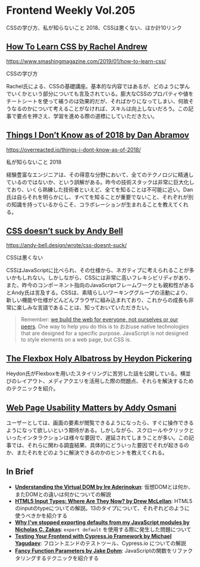 # Frontend Weekly Vol.205
CSSの学び方、私が知らないこと 2018、CSSは悪くない、ほか計10リンク

## [How To Learn CSS by Rachel Andrew](https://www.smashingmagazine.com/2019/01/how-to-learn-css/)
https://www.smashingmagazine.com/2019/01/how-to-learn-css/


CSSの学び方

Rachel氏による、CSSの基礎講座。基本的な内容ではあるが、どのように学んでいくかという部分についても言及されている。膨大なCSSのプロパティや値をチートシートを使って補うのは効果的だが、そればかりになってしまい、何故そうなるのかについて考えることがなければ、スキルは向上しないだろう。この記事で要点を押さえ、学習を進める際の道標にしていただきたい。

## [Things I Don’t Know as of 2018 by Dan Abramov](https://overreacted.io/things-i-dont-know-as-of-2018/)

https://overreacted.io/things-i-dont-know-as-of-2018/

私が知らないこと 2018

経験豊富なエンジニアは、その得意な分野において、全てのテクノロジに精通しているのではないか、という誤解がある。昨今の技術スタックは非常に巨大化しており、いくら熟練した技術者といえど、全てを知ることは不可能に近い。Dan氏は自らそれを明らかにし、すべてを知ることが重要でないこと、それぞれが別の知識を持っているからこそ、コラボレーションが生まれることを教えてくれる。

## [CSS doesn’t suck by Andy Bell](https://andy-bell.design/wrote/css-doesnt-suck/)
https://andy-bell.design/wrote/css-doesnt-suck/


CSSは悪くない

CSSはJavaScriptに比べられ、その仕様から、ネガティブに考えられることが多いかもしれない。しかしながら、CSSには非常に高いフレキシビリディがあり、また、昨今のコンポーネント指向のJavaScriptフレームワークとも親和性があるとAndy氏は言及する。CSSは、素晴らしいワーキンググループの活動により、新しい機能や仕様がどんどんブラウザに組み込まれており、これからの成長も非常に楽しみな言語であることは、知っておいていただきたい。


> Remember: [we build the web for everyone, not ourselves or our peers](https://andy-bell.design/wrote/the-power-of-progressive-enhancement/). One way to help you do this is to おおuse native technologies that are designed for a specific purpose. JavaScript is not designed to style elements on a web page, but CSS is.


## [The Flexbox Holy Albatross by Heydon Pickering](http://www.heydonworks.com/article/the-flexbox-holy-albatross)

Heydon氏がFlexboxを用いたスタイリングに苦労した話を公開している。横並びのレイアウト、メディアクエリを活用した際の問題点、それらを解決するためのテクニックを紹介。

## [Web Page Usability Matters by Addy Osmani](https://addyosmani.com/blog/usability/)

ユーザーとしては、画面の要素が閲覧できるようになったら、すぐに操作できるようになって欲しいという期待がある。しかしながら、スクロールやクリックといったインタラクションは様々な要因で、遅延されてしまうことが多い。この記事では、それらに関わる調査結果、具体的にどういった要因でそれが起きるのか、またそれをどのように解決できるのかのヒントを教えてくれる。

## In Brief
- [**Understanding the Virtual DOM by Ire Aderinokun**](https://bitsofco.de/understanding-the-virtual-dom/): 仮想DOMとは何か、またDOMとの違いは何かについての解説
- [**HTML5 Input Types: Where Are They Now? by Drew McLellan**](https://www.smashingmagazine.com/2019/01/html5-input-types/): HTML5のinputのtypeについての解説。13のタイプについて、それぞれどのように使うべきかを紹介する
- [**Why I've stopped exporting defaults from my JavaScript modules by Nicholas C. Zakas**](https://humanwhocodes.com/blog/2019/01/stop-using-default-exports-javascript-module/): `export default` を使用する際に発生した問題について
- [**Testing Your Frontend with Cypress.io Framework by Michael Yagudaev**](https://snipcart.com/blog/frontend-testing-cypress): フロントエンドのテストツール、Cypress.io についての解説
- [**Fancy Function Parameters by Jake Dohm**](https://www.javascriptjanuary.com/blog/fancy-function-parameters): JavaScriptの関数をリファクタリングするテクニックを紹介する

